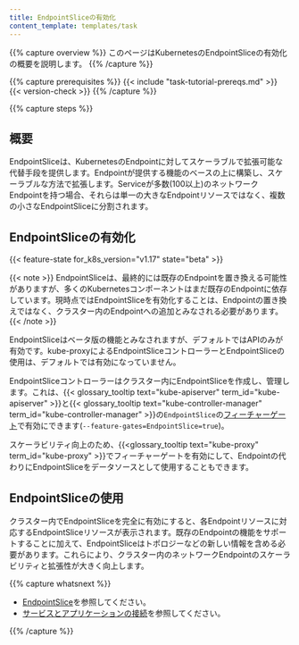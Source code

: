```yaml
---
title: EndpointSliceの有効化
content_template: templates/task
---
```


{{% capture overview %}}
このページはKubernetesのEndpointSliceの有効化の概要を説明します。
{{% /capture %}}


{{% capture prerequisites %}}
  {{< include "task-tutorial-prereqs.md" >}} {{< version-check >}}
{{% /capture %}}

{{% capture steps %}}

## 概要

EndpointSliceは、KubernetesのEndpointに対してスケーラブルで拡張可能な代替手段を提供します。Endpointが提供する機能のベースの上に構築し、スケーラブルな方法で拡張します。Serviceが多数(100以上)のネットワークEndpointを持つ場合、それらは単一の大きなEndpointリソースではなく、複数の小さなEndpointSliceに分割されます。

## EndpointSliceの有効化

{{< feature-state for_k8s_version="v1.17" state="beta" >}}

{{< note >}}
EndpointSliceは、最終的には既存のEndpointを置き換える可能性がありますが、多くのKubernetesコンポーネントはまだ既存のEndpointに依存しています。現時点ではEndpointSliceを有効化することは、Endpointの置き換えではなく、クラスター内のEndpointへの追加とみなされる必要があります。
{{< /note >}}

EndpointSliceはベータ版の機能とみなされますが、デフォルトではAPIのみが有効です。kube-proxyによるEndpointSliceコントローラーとEndpointSliceの使用は、デフォルトでは有効になっていません。

EndpointSliceコントローラーはクラスター内にEndpointSliceを作成し、管理します。これは、{{< glossary_tooltip text="kube-apiserver" term_id="kube-apiserver" >}}と{{< glossary_tooltip text="kube-controller-manager" term_id="kube-controller-manager" >}}の`EndpointSlice`の[フィーチャーゲート](/docs/reference/command-line-tools-reference/feature-gates/)で有効にできます(`--feature-gates=EndpointSlice=true`)。

スケーラビリティ向上のため、{{<glossary_tooltip text="kube-proxy" term_id="kube-proxy" >}}でフィーチャーゲートを有効にして、Endpointの代わりにEndpointSliceをデータソースとして使用することもできます。

## EndpointSliceの使用

クラスター内でEndpointSliceを完全に有効にすると、各Endpointリソースに対応するEndpointSliceリソースが表示されます。既存のEndpointの機能をサポートすることに加えて、EndpointSliceはトポロジーなどの新しい情報を含める必要があります。これらにより、クラスター内のネットワークEndpointのスケーラビリティと拡張性が大きく向上します。

{{% capture whatsnext %}}

* [EndpointSlice](/docs/concepts/services-networking/endpoint-slices/)を参照してください。
* [サービスとアプリケーションの接続](/docs/concepts/services-networking/connect-applications-service/)を参照してください。

{{% /capture %}}
